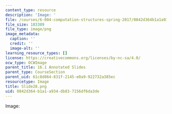 ```yaml
---
content_type: resource
description: 'Image: '
file: /courses/6-004-computation-structures-spring-2017/0842d364b1a1a934db837156df6da3de_Slide28.png
file_size: 183389
file_type: image/png
image_metadata:
  caption: ''
  credit: ''
  image-alt: ''
learning_resource_types: []
license: https://creativecommons.org/licenses/by-nc-sa/4.0/
ocw_type: OCWImage
parent_title: 16.1 Annotated Slides
parent_type: CourseSection
parent_uid: 61c8d864-831f-2145-e0a9-922732a385ec
resourcetype: Image
title: Slide28.png
uid: 0842d364-b1a1-a934-db83-7156df6da3de
---
```

Image: 